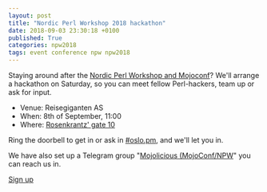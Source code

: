 ```yaml
---
layout: post
title: "Nordic Perl Workshop 2018 hackathon"
date: 2018-09-03 23:30:18 +0100
published: True
categories: npw2018
tags: event conference npw npw2018
---
```


Staying around after the [Nordic Perl Workshop and
Mojoconf](http://oslo.pm/npw2018)? We'll arrange a hackathon on Saturday, so
you can meet fellow Perl-hackers, team up or ask for input.

* Venue: Reisegiganten AS
* When: 8th of September, 11:00
* Where: [Rosenkrantz' gate 10]()

Ring the doorbell to get in or ask in
[#oslo.pm](https://kiwiirc.com/nextclient/#irc://irc.perl.org/#oslo.pm?nick=npw-guest-?),
and we'll let you in.

We have also set up a Telegram group
"[Mojolicious (MojoConf/NPW](https://t.me/perlmojo)" you can reach us in.

<a href="https://www.meetup.com/Oslo-pm/events/254405854" class="button">Sign up</a>
